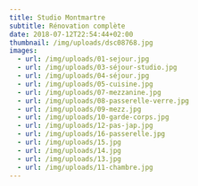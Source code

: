 ```yaml
---
title: Studio Montmartre
subtitle: Rénovation complète
date: 2018-07-12T22:54:44+02:00
thumbnail: /img/uploads/dsc08768.jpg
images:
  - url: /img/uploads/01-sejour.jpg
  - url: /img/uploads/03-séjour-studio.jpg
  - url: /img/uploads/04-séjour.jpg
  - url: /img/uploads/05-cuisine.jpg
  - url: /img/uploads/07-mezzanine.jpg
  - url: /img/uploads/08-passerelle-verre.jpg
  - url: /img/uploads/09-mezz.jpg
  - url: /img/uploads/10-garde-corps.jpg
  - url: /img/uploads/12-pas-jap.jpg
  - url: /img/uploads/16-passerelle.jpg
  - url: /img/uploads/15.jpg
  - url: /img/uploads/14.jpg
  - url: /img/uploads/13.jpg
  - url: /img/uploads/11-chambre.jpg
---
```

